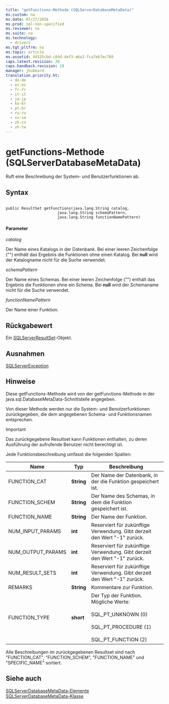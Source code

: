 ```yaml
---
title: "getFunctions-Methode (SQLServerDatabaseMetaData)"
ms.custom: na
ms.date: 07/27/2016
ms.prod: sql-non-specified
ms.reviewer: na
ms.suite: na
ms.technology: 
  - drivers
ms.tgt_pltfrm: na
ms.topic: article
ms.assetid: 44335cbd-c84d-4ef3-a6a1-fca7eb7ec768
caps.latest.revision: 20
caps.handback.revision: 19
manager: jhubbard
translation.priority.ht: 
  - de-de
  - es-es
  - fr-fr
  - it-it
  - ja-jp
  - ko-kr
  - pt-br
  - ru-ru
  - sv-se
  - zh-cn
  - zh-tw
---
```

# getFunctions-Methode (SQLServerDatabaseMetaData)
  Ruft eine Beschreibung der System\- und Benutzerfunktionen ab.  
  
## Syntax  
  
```  
  
public ResultSet getFunctions(java.lang.String catalog,  
                       java.lang.String schemaPattern,  
                       java.lang.String functionNamePattern)  
```  
  
#### Parameter  
 *catalog*  
  
 Der Name eines Katalogs in der Datenbank. Bei einer leeren Zeichenfolge \(""\) enthält das Ergebnis die Funktionen ohne einen Katalog. Bei **null** wird der Katalogname nicht für die Suche verwendet.  
  
 *schemaPattern*  
  
 Der Name eines Schemas. Bei einer leeren Zeichenfolge \(""\) enthält das Ergebnis die Funktionen ohne ein Schema. Bei **null** wird der Schemaname nicht für die Suche verwendet.  
  
 *functionNamePattern*  
  
 Der Name einer Funktion.  
  
## Rückgabewert  
 Ein [SQLServerResultSet](../content/SQLServerResultSet-Class.md)\-Objekt.  
  
## Ausnahmen  
 [SQLServerException](../content/SQLServerException-Class.md)  
  
## Hinweise  
 Diese getFunctions\-Methode wird von der getFunctions\-Methode in der java.sql.DatabaseMetaData\-Schnittstelle angegeben.  
  
 Von dieser Methode werden nur die System\- und Benutzerfunktionen zurückgegeben, die dem angegebenen Schema\- und Funktionsnamen entsprechen.  
  
> [!IMPORTANT]  
>  Das zurückgegebene Resultset kann Funktionen enthalten, zu deren Ausführung der aufrufende Benutzer nicht berechtigt ist.  
  
 Jede Funktionsbeschreibung umfasst die folgenden Spalten:  
  
|Name|Typ|Beschreibung|  
|----------|---------|------------------|  
|FUNCTION\_CAT|**String**|Der Name der Datenbank, in der die Funktion gespeichert ist.|  
|FUNCTION\_SCHEM|**String**|Der Name des Schemas, in dem die Funktion gespeichert ist.|  
|FUNCTION\_NAME|**String**|Der Name der Funktion.|  
|NUM\_INPUT\_PARAMS|**int**|Reserviert für zukünftige Verwendung. Gibt derzeit den Wert "\-1" zurück.|  
|NUM\_OUTPUT\_PARAMS|**int**|Reserviert für zukünftige Verwendung. Gibt derzeit den Wert "\-1" zurück.|  
|NUM\_RESULT\_SETS|**int**|Reserviert für zukünftige Verwendung. Gibt derzeit den Wert "\-1" zurück.|  
|REMARKS|**String**|Kommentare zur Funktion.|  
|FUNCTION\_TYPE|**short**|Der Typ der Funktion. Mögliche Werte:<br /><br /> SQL\_PT\_UNKNOWN \(0\)<br /><br /> SQL\_PT\_PROCEDURE \(1\)<br /><br /> SQL\_PT\_FUNCTION \(2\)|  
  
 Alle Beschreibungen im zurückgegebenen Resultset sind nach "FUNCTION\_CAT", "FUNCTION\_SCHEM", "FUNCTION\_NAME" und "SPECIFIC\_NAME" sortiert.  
  
## Siehe auch  
 [SQLServerDatabaseMetaData-Elemente](../content/SQLServerDatabaseMetaData-Members.md)   
 [SQLServerDatabaseMetaData-Klasse](../content/SQLServerDatabaseMetaData-Class.md)  
  
  